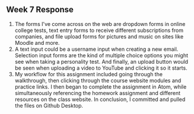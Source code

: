 ## Week 7 Response
1. The forms I've come across on the web are dropdown forms in online college tests, text entry forms to receive different subscriptions from companies, and file upload forms for pictures and music on sites like Moodle and more.
2. A text input could be a username input when creating a new email. Selection input forms are the kind of multiple choice options you might see when taking a personality test. And finally, an upload button would be seen when uploading a video to YouTube and clicking it so it starts.
3. My workflow for this assignment included going through the walkthrough, then clicking through the course website modules and practice links. I then began to complete the assignment in Atom, while simultaneously referencing the homework assignment and different resources on the class website. In conclusion, I committed and pulled the files on Github Desktop.  
